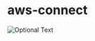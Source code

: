 # aws-connect

![Optional Text](https://github.com/sourcefuse/aws-connect/blob/master/connect-arch.png)
